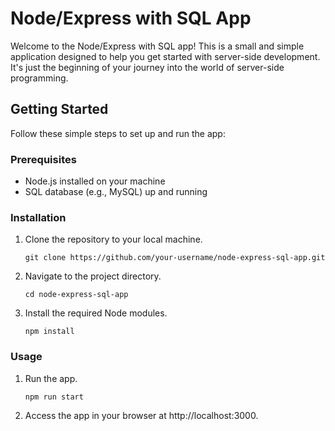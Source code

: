 # Node/Express with SQL App

Welcome to the Node/Express with SQL app! This is a small and simple application designed to help you get started with server-side development. It's just the beginning of your journey into the world of server-side programming.

## Getting Started

Follow these simple steps to set up and run the app:

### Prerequisites

- Node.js installed on your machine
- SQL database (e.g., MySQL) up and running

### Installation

1. Clone the repository to your local machine.

   ```
   git clone https://github.com/your-username/node-express-sql-app.git
   ```

2. Navigate to the project directory.

   ```
   cd node-express-sql-app
   ```

3. Install the required Node modules.

    ```
    npm install
    ```

### Usage

1. Run the app.

    ```
    npm run start
    ```
2. Access the app in your browser at http://localhost:3000.